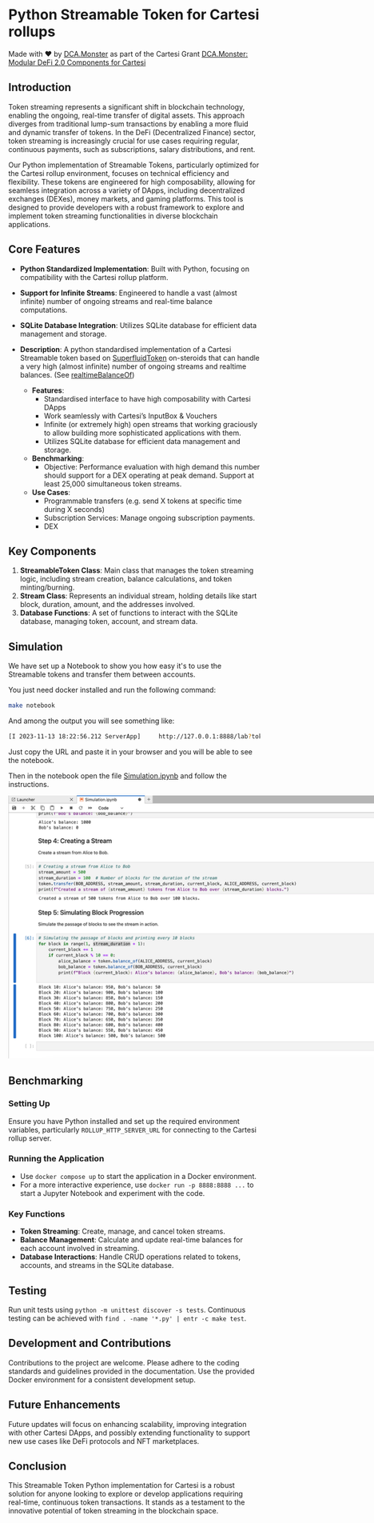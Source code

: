 # Python Streamable Token for Cartesi rollups


Made with ❤️ by [DCA.Monster](https://dca.monster) as part of the Cartesi Grant [DCA.Monster: Modular DeFi 2.0 Components for Cartesi](https://governance.cartesi.io/t/dca-monster-modular-defi-2-0-components-for-cartesi/210)
## Introduction

Token streaming represents a significant shift in blockchain technology, enabling the ongoing, real-time transfer of digital assets. This approach diverges from traditional lump-sum transactions by enabling a more fluid and dynamic transfer of tokens. In the DeFi (Decentralized Finance) sector, token streaming is increasingly crucial for use cases requiring regular, continuous payments, such as subscriptions, salary distributions, and rent.

Our Python implementation of Streamable Tokens, particularly optimized for the Cartesi rollup environment, focuses on technical efficiency and flexibility. These tokens are engineered for high composability, allowing for seamless integration across a variety of DApps, including decentralized exchanges (DEXes), money markets, and gaming platforms. This tool is designed to provide developers with a robust framework to explore and implement token streaming functionalities in diverse blockchain applications.

## Core Features

- **Python Standardized Implementation**: Built with Python, focusing on compatibility with the Cartesi rollup platform.
- **Support for Infinite Streams**: Engineered to handle a vast (almost infinite) number of ongoing streams and real-time balance computations.
- **SQLite Database Integration**: Utilizes SQLite database for efficient data management and storage.

-   **Description**: A python standardised implementation of a Cartesi Streamable token based on  [SuperfluidToken](https://github.com/superfluid-finance/protocol-monorepo/blob/dev/packages/ethereum-contracts/contracts/superfluid/SuperfluidToken.sol)  on-steroids that can handle a very high (almost infinite) number of ongoing streams and realtime balances. (See  [realtimeBalanceOf](https://github.com/superfluid-finance/protocol-monorepo/blob/4e0833900fa51d2dd82cc1be55d97e43d64451f7/packages/ethereum-contracts/contracts/superfluid/SuperfluidToken.sol#L72C6-L72C6))
    -   **Features**:
        -   Standardised interface to have high composability with Cartesi DApps
        -   Work seamlessly with Cartesi’s InputBox & Vouchers
        -   Infinite (or extremely high) open streams that working graciously to allow building more sophisticated applications with them.
        -   Utilizes SQLite database for efficient data management and storage.
    -   **Benchmarking**:
        -   Objective: Performance evaluation with high demand this number should support for a DEX operating at peak demand. Support at least 25,000 simultaneous token streams.
    -   **Use Cases**:
        -   Programmable transfers (e.g. send X tokens at specific time during X seconds)
        -   Subscription Services: Manage ongoing subscription payments.
        -   DEX

## Key Components

1.  **StreamableToken Class**: Main class that manages the token streaming logic, including stream creation, balance calculations, and token minting/burning.
2.  **Stream Class**: Represents an individual stream, holding details like start block, duration, amount, and the addresses involved.
3.  **Database Functions**: A set of functions to interact with the SQLite database, managing token, account, and stream data.

## Simulation

We have set up a Notebook to show you how easy it's to use the Streamable tokens and transfer them between accounts.

You just need docker installed and run the following command:

```bash
make notebook
```

And among the output you will see something like:

```bash
[I 2023-11-13 18:22:56.212 ServerApp]     http://127.0.0.1:8888/lab?token=92b7eeb31f49fc54f871597bda570971b96f642476ededdc
```

Just copy the URL and paste it in your browser and you will be able to see the notebook.

Then in the notebook open the file [Simulation.ipynb](./Simulation.ipynb) and follow the instructions.

<img src="./images/notebook.png" alt="Simulation Notebook" style="max-width:1000px; height:auto;">

## Benchmarking

### Setting Up

Ensure you have Python installed and set up the required environment variables, particularly `ROLLUP_HTTP_SERVER_URL` for connecting to the Cartesi rollup server.

### Running the Application

- Use `docker compose up` to start the application in a Docker environment.
- For a more interactive experience, use `docker run -p 8888:8888 ...` to start a Jupyter Notebook and experiment with the code.

### Key Functions

- **Token Streaming**: Create, manage, and cancel token streams.
- **Balance Management**: Calculate and update real-time balances for each account involved in streaming.
- **Database Interactions**: Handle CRUD operations related to tokens, accounts, and streams in the SQLite database.

## Testing

Run unit tests using `python -m unittest discover -s tests`. Continuous testing can be achieved with `find . -name '*.py' | entr -c make test`.

## Development and Contributions

Contributions to the project are welcome. Please adhere to the coding standards and guidelines provided in the documentation. Use the provided Docker environment for a consistent development setup.

## Future Enhancements

Future updates will focus on enhancing scalability, improving integration with other Cartesi DApps, and possibly extending functionality to support new use cases like DeFi protocols and NFT marketplaces.

## Conclusion

This Streamable Token Python implementation for Cartesi is a robust solution for anyone looking to explore or develop applications requiring real-time, continuous token transactions. It stands as a testament to the innovative potential of token streaming in the blockchain space.
